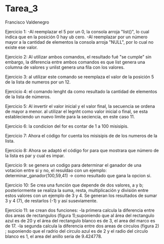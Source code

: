 # Tarea_3
Francisco Valdenegro

Ejercicio 1:
-Al reemplazar el 5 por un 0, la consola arroja "list()", lo cual indica que en la posición 0 hay ub cero.
-Al reemplazar por un número mayor a la cantidad de elementos la consola arroja "NULL", por lo cual no existe ese valor. 

Ejercicio 2:
Al utilizar ambos comandos, el resultado fué "se cumple" sin embargo, la diferencia entre ambos comandos es que list genera una columna de valores y unlist genera una fila con los valores.

Ejercicio 3: 
al utilizar este comando se reemplaza el valor de la posición 5 de la lista de numeros por un 12.

Ejercicio 4: 
el comando lenght da como resultado la cantidad de elementos de la lista de números. 

Ejercicio 5: 
Al invertir el valor inicial y el valor final, la secuencia se ordena de mayor a menor. 
al utilizar el legnht como valor inicial o final, se esta estableciendo un nuevo limite para la seciencia, en este caso 11. 

Ejercicio 6: 
la condicion del for es contar de 1 a 100 misisipis. 

Ejercicio 7: 
Ahora el código for cuenta los misisipis de de los numeros de la lista. 

Ejercicio 8: 
Ahora se adaptó el código for para que mostrara que número de la lista es par y cual es impar. 

Ejercicio 9:
se genera un codigo para determinar el ganador de una votacion entre si y no, el resuldao con un ejemplo: determinar_ganador(100,59,41) -> como resultado que gana la opcion si. 

Ejercicio 10:
Se crea una función que depende de dos valores, a y b; posteriormente se realiza la suma, resta, multiplicación y división entre estos valores con un ejemplo de 3 y 4.
Se generan los resultados de sumar 3 y 4 (7), de restarlos (-1) y así suseviamente.

Ejercicio 11:
se crean dos funciones:
-la primera calcula la diferencia entre dos areas de rectangulos (figura 1);suponiendo que al área del rectangulo azul es de 20 y el área del rectangulo blanco es de 3, el area del marco es de 17.
-la segunda calcula la diferencia entre dos areas de circulos (figura 2) ; suponiendo que el radrio del circulo azul es de 2 y el radio del circulo blanco es 1, el area del anillo seria de 9.424778.


 
